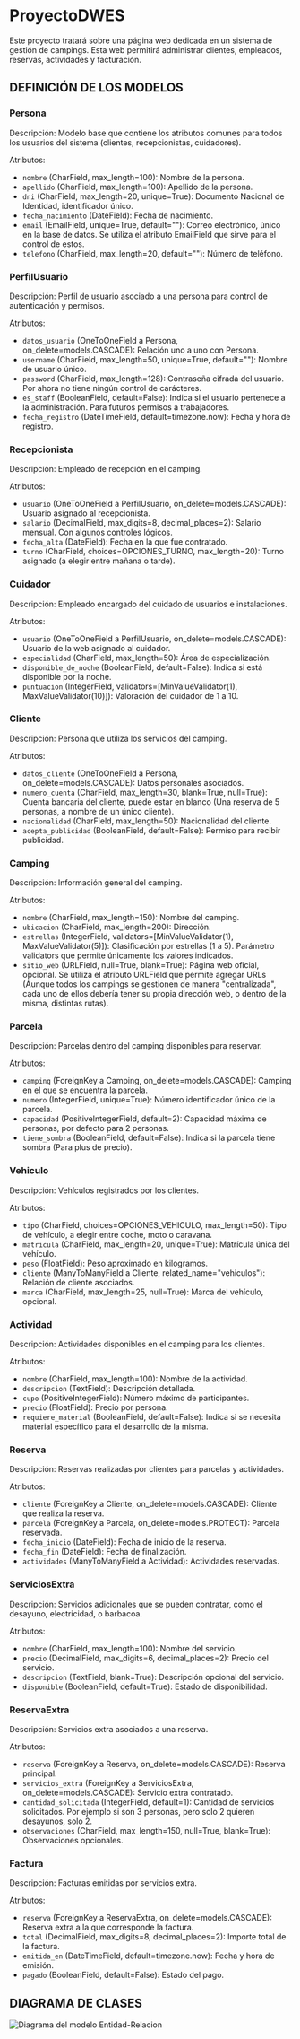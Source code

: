 # ProyectoDWES
Este proyecto tratará sobre una página web dedicada en un sistema de gestión de campings.
Esta web permitirá administrar clientes, empleados, reservas, actividades y facturación.

## DEFINICIÓN DE LOS MODELOS
### **Persona** 
Descripción: 
Modelo base que contiene los atributos comunes para todos los usuarios del sistema (clientes, recepcionistas, cuidadores).

Atributos:
- `nombre` (CharField, max_length=100): Nombre de la persona.
- `apellido` (CharField, max_length=100): Apellido de la persona.
- `dni` (CharField, max_length=20, unique=True): Documento Nacional de Identidad, identificador único.
- `fecha_nacimiento` (DateField): Fecha de nacimiento.
- `email` (EmailField, unique=True, default=""): Correo electrónico, único en la base de datos. Se utiliza el atributo EmailField que sirve para el control de estos.
- `telefono` (CharField, max_length=20, default=""): Número de teléfono.

### **PerfilUsuario**
Descripción: 
Perfil de usuario asociado a una persona para control de autenticación y permisos.

Atributos:
- `datos_usuario` (OneToOneField a Persona, on_delete=models.CASCADE): Relación uno a uno con Persona.
- `username` (CharField, max_length=50, unique=True, default=""): Nombre de usuario único.
- `password` (CharField, max_length=128): Contraseña cifrada del usuario. Por ahora no tiene ningún control de carácteres.
- `es_staff` (BooleanField, default=False): Indica si el usuario pertenece a la administración. Para futuros permisos a trabajadores.
- `fecha_registro` (DateTimeField, default=timezone.now): Fecha y hora de registro.

### **Recepcionista**
Descripción: 
Empleado de recepción en el camping.

Atributos:
- `usuario` (OneToOneField a PerfilUsuario, on_delete=models.CASCADE): Usuario asignado al recepcionista.
- `salario` (DecimalField, max_digits=8, decimal_places=2): Salario mensual. Con algunos controles lógicos.
- `fecha_alta` (DateField): Fecha en la que fue contratado.
- `turno` (CharField, choices=OPCIONES_TURNO, max_length=20): Turno asignado (a elegir entre mañana o tarde).

### **Cuidador**
Descripción: 
Empleado encargado del cuidado de usuarios e instalaciones.

Atributos:
- `usuario` (OneToOneField a PerfilUsuario, on_delete=models.CASCADE): Usuario de la web asignado al cuidador.
- `especialidad` (CharField, max_length=50): Área de especialización. 
- `disponible_de_noche` (BooleanField, default=False): Indica si está disponible por la noche.
- `puntuacion` (IntegerField, validators=[MinValueValidator(1), MaxValueValidator(10)]): Valoración del cuidador de 1 a 10.

### **Cliente**
Descripción: 
Persona que utiliza los servicios del camping.

Atributos:
- `datos_cliente` (OneToOneField a Persona, on_delete=models.CASCADE): Datos personales asociados.
- `numero_cuenta` (CharField, max_length=30, blank=True, null=True): Cuenta bancaria del cliente, puede estar en blanco (Una reserva de 5 personas, a nombre de un único cliente).
- `nacionalidad` (CharField, max_length=50): Nacionalidad del cliente.
- `acepta_publicidad` (BooleanField, default=False): Permiso para recibir publicidad.

### **Camping**
Descripción: 
Información general del camping.

Atributos:
- `nombre` (CharField, max_length=150): Nombre del camping.
- `ubicacion` (CharField, max_length=200): Dirección.
- `estrellas` (IntegerField, validators=[MinValueValidator(1), MaxValueValidator(5)]): Clasificación por estrellas (1 a 5). Parámetro validators que permite únicamente los valores indicados.
- `sitio_web` (URLField, null=True, blank=True): Página web oficial, opcional. Se utiliza el atributo URLField que permite agregar URLs (Aunque todos los campings se gestionen de manera "centralizada", cada uno de ellos debería tener su propia dirección web, o dentro de la misma, distintas rutas).

### **Parcela**
Descripción: 
Parcelas dentro del camping disponibles para reservar.

Atributos:
- `camping` (ForeignKey a Camping, on_delete=models.CASCADE): Camping en el que se encuentra la parcela.
- `numero` (IntegerField, unique=True): Número identificador único de la parcela.
- `capacidad` (PositiveIntegerField, default=2): Capacidad máxima de personas, por defecto para 2 personas.
- `tiene_sombra` (BooleanField, default=False): Indica si la parcela tiene sombra (Para plus de precio).

### **Vehiculo**
Descripción: 
Vehículos registrados por los clientes.

Atributos:
- `tipo` (CharField, choices=OPCIONES_VEHICULO, max_length=50): Tipo de vehículo, a elegir entre coche, moto o caravana.
- `matricula` (CharField, max_length=20, unique=True): Matrícula única del vehículo.
- `peso` (FloatField): Peso aproximado en kilogramos.
- `cliente` (ManyToManyField a Cliente, related_name="vehiculos"): Relación de cliente asociados.
- `marca` (CharField, max_length=25, null=True): Marca del vehículo, opcional.

### **Actividad**
Descripción: 
Actividades disponibles en el camping para los clientes.

Atributos:
- `nombre` (CharField, max_length=100): Nombre de la actividad.
- `descripcion` (TextField): Descripción detallada.
- `cupo` (PositiveIntegerField): Número máximo de participantes.
- `precio` (FloatField): Precio por persona.
- `requiere_material` (BooleanField, default=False): Indica si se necesita material específico para el desarrollo de la misma.

### **Reserva**
Descripción: 
Reservas realizadas por clientes para parcelas y actividades.

Atributos:
- `cliente` (ForeignKey a Cliente, on_delete=models.CASCADE): Cliente que realiza la reserva.
- `parcela` (ForeignKey a Parcela, on_delete=models.PROTECT): Parcela reservada.
- `fecha_inicio` (DateField): Fecha de inicio de la reserva.
- `fecha_fin` (DateField): Fecha de finalización.
- `actividades` (ManyToManyField a Actividad): Actividades reservadas.

### **ServiciosExtra**
Descripción: 
Servicios adicionales que se pueden contratar, como el desayuno, electricidad, o barbacoa.

Atributos:
- `nombre` (CharField, max_length=100): Nombre del servicio.
- `precio` (DecimalField, max_digits=6, decimal_places=2): Precio del servicio.
- `descripcion` (TextField, blank=True): Descripción opcional del servicio.
- `disponible` (BooleanField, default=True): Estado de disponibilidad.

### **ReservaExtra**
Descripción: 
Servicios extra asociados a una reserva.

Atributos:
- `reserva` (ForeignKey a Reserva, on_delete=models.CASCADE): Reserva principal.
- `servicios_extra` (ForeignKey a ServiciosExtra, on_delete=models.CASCADE): Servicio extra contratado.
- `cantidad_solicitada` (IntegerField, default=1): Cantidad de servicios solicitados. Por ejemplo si son 3 personas, pero solo 2 quieren desayunos, solo 2.
- `observaciones` (CharField, max_length=150, null=True, blank=True): Observaciones opcionales.

### **Factura**
Descripción:
Facturas emitidas por servicios extra.

Atributos:
- `reserva` (ForeignKey a ReservaExtra, on_delete=models.CASCADE): Reserva extra a la que corresponde la factura.
- `total` (DecimalField, max_digits=8, decimal_places=2): Importe total de la factura.
- `emitida_en` (DateTimeField, default=timezone.now): Fecha y hora de emisión.
- `pagado` (BooleanField, default=False): Estado del pago.

## DIAGRAMA DE CLASES
![Diagrama del modelo Entidad-Relacion](diagrama/ModeloE_R_Camping.png)
